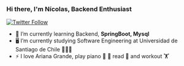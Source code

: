 ### Hi there, I'm Nícolas, Backend Enthusiast

[![Twitter Follow](https://img.shields.io/twitter/follow/CheneauxNicolas?color=1DA1F2&logo=twitter&style=for-the-badge)](https://twitter.com/intent/follow?original_referer=https%3A%2F%2Fgithub.com%2FCheneauxNicolas&screen_name=CheneauxNicolas)

- 🌱 I’m currently learning Backend, **SpringBoot, Mysql**
- 🖥️ I’m currently studying Software Engineering at Universidad de Santiago de Chile 🦁🇨🇱
- ⚡ I love Ariana Grande, play piano 🎹 🎵 read 📘 and workout 🏋️‍


